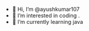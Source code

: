 - 👋 Hi, I’m @ayushkumar107
- 👀 I’m interested in coding .
- 🌱 I’m currently learning java





<!---
ayushkumar107/ayushkumar107 is a ✨ special ✨ repository because its `README.md` (this file) appears on your GitHub profile.
You can click the Preview link to take a look at your changes.
--->

